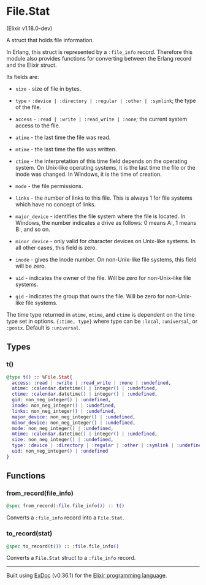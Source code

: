 # File.Stat 
(Elixir v1.18.0-dev)

A struct that holds file information.

In Erlang, this struct is represented by a `:file_info` record.
Therefore this module also provides functions for converting
between the Erlang record and the Elixir struct.

Its fields are:

- `size` - size of file in bytes.

- `type` - `:device | :directory | :regular | :other | :symlink`; the type of the
  file.

- `access` - `:read | :write | :read_write | :none`; the current system
  access to the file.

- `atime` - the last time the file was read.

- `mtime` - the last time the file was written.

- `ctime` - the interpretation of this time field depends on the operating
  system. On Unix-like operating systems, it is the last time the file or the inode was changed.
  In Windows, it is the time of creation.

- `mode` - the file permissions.

- `links` - the number of links to this file. This is always 1 for file
  systems which have no concept of links.

- `major_device` - identifies the file system where the file is located.
  In Windows, the number indicates a drive as follows: 0 means A:, 1 means
  B:, and so on.

- `minor_device` - only valid for character devices on Unix-like systems. In all other
  cases, this field is zero.

- `inode` - gives the inode number. On non-Unix-like file systems, this field
  will be zero.

- `uid` - indicates the owner of the file. Will be zero for non-Unix-like file
  systems.

- `gid` - indicates the group that owns the file. Will be zero for
  non-Unix-like file systems.

The time type returned in `atime`, `mtime`, and `ctime` is dependent on the
time type set in options. `{:time, type}` where type can be `:local`,
`:universal`, or `:posix`. Default is `:universal`.

## Types

### t()

```elixir
@type t() :: %File.Stat{
  access: :read | :write | :read_write | :none | :undefined,
  atime: :calendar.datetime() | integer() | :undefined,
  ctime: :calendar.datetime() | integer() | :undefined,
  gid: non_neg_integer() | :undefined,
  inode: non_neg_integer() | :undefined,
  links: non_neg_integer() | :undefined,
  major_device: non_neg_integer() | :undefined,
  minor_device: non_neg_integer() | :undefined,
  mode: non_neg_integer() | :undefined,
  mtime: :calendar.datetime() | integer() | :undefined,
  size: non_neg_integer() | :undefined,
  type: :device | :directory | :regular | :other | :symlink | :undefined,
  uid: non_neg_integer() | :undefined
}
```



## Functions

### from_record(file_info)

```elixir
@spec from_record(:file.file_info()) :: t()
```

Converts a `:file_info` record into a `File.Stat`.

### to_record(stat)

```elixir
@spec to_record(t()) :: :file.file_info()
```

Converts a `File.Stat` struct to a `:file_info` record.



---
Built using [ExDoc](https://github.com/elixir-lang/ex_doc "ExDoc") (v0.36.1) for the [Elixir programming language](href="https://elixir-lang.org" "Elixir").
